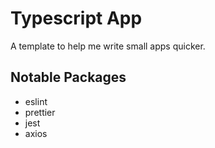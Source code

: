 # Typescript App

A template to help me write small apps quicker.

## Notable Packages

- eslint
- prettier
- jest
- axios

